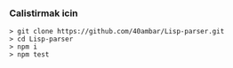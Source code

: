 ### Calistirmak icin

```
> git clone https://github.com/40ambar/Lisp-parser.git
> cd Lisp-parser
> npm i
> npm test
```